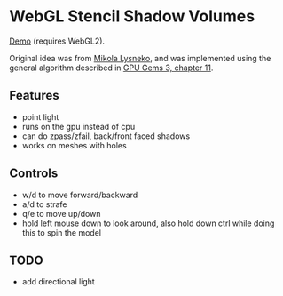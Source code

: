 # WebGL Stencil Shadow Volumes

[Demo](http://ahilus.github.io/webgl2-stencil-shadow-volumes/demo.html) (requires WebGL2).

Original idea was from [Mikola Lysneko](https://github.com/stackgl/webgl-workshop/tree/master/exercises/stencil-shadows), and was implemented using the general algorithm described in [GPU Gems 3, chapter 11](https://developer.nvidia.com/gpugems/GPUGems3/gpugems3_ch11.html).

## Features
* point light
* runs on the gpu instead of cpu
* can do zpass/zfail, back/front faced shadows
* works on meshes with holes

## Controls

* w/d to move forward/backward
* a/d to strafe
* q/e to move up/down
* hold left mouse down to look around, also hold down ctrl while doing this to spin the model

## TODO

* add directional light
